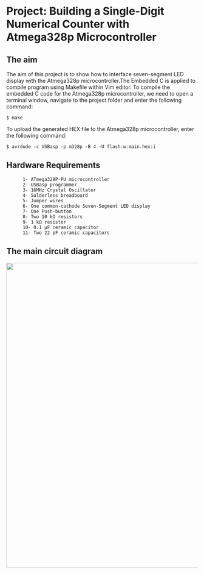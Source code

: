# Project: Building a Single-Digit Numerical Counter with Atmega328p Microcontroller

## The aim

The aim of this project is to show how to interface seven-segment LED display with the Atmega328p microcontroller.The Embedded C is applied to compile program using Makefile within Vim editor.
To compile the embedded C code for the Atmega328p microcontroller, we need to open a terminal window, navigate to the project folder and enter the following command:
```
$ make
```
To upload the generated HEX file to the Atmega328p microcontroller, enter the following command:

```
$ avrdude -c USBasp -p m328p -B 4 -U flash:w:main.hex:i
```

## Hardware Requirements

```
      1- ATmega328P-PU microcontroller
      2- USBasp programmer
      3- 16MHz Crystal Oscillator
      4- Solderless breadboard
      5- Jumper wires
      6- One common-cathode Seven-Segment LED display
      7- One Push-button
      8- Two 10 kΩ resistors
      9- 1 kΩ resistor
      10- 0.1 μF ceramic capacitor
      11- Two 22 pF ceramic capacitors
```

## The main circuit diagram

<img src="https://github.com/user-attachments/assets/928fec78-74f6-49d0-a788-ad3653db7bbd" width="800">
